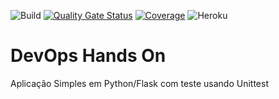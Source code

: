 ![Build](https://github.com/lucasbsouza/labdevops-experience/actions/workflows/pipeline.yml/badge.svg?branch=main)
[![Quality Gate Status](https://sonarcloud.io/api/project_badges/measure?project=lucasbsouza_labdevops-experience&metric=alert_status)](https://sonarcloud.io/summary/new_code?id=lucasbsouza_labdevops-experience)
[![Coverage](https://sonarcloud.io/api/project_badges/measure?project=lucasbsouza_labdevops-experience&metric=coverage)](https://sonarcloud.io/summary/new_code?id=lucasbsouza_labdevops-experience)
![Heroku](https://pyheroku-badge.herokuapp.com/?app=devopslab-lucasbsouza)



# DevOps Hands On
Aplicação Simples em Python/Flask com teste usando Unittest
